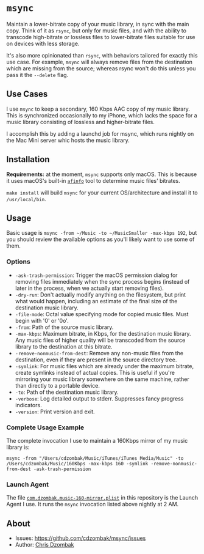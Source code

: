 # `msync`

Maintain a lower-bitrate copy of your music library, in sync with the main copy. Think of it as `rsync`, but only for music files, and with the ability to transcode high-bitrate or lossless files to lower-bitrate files suitable for use on devices with less storage.

It's also more opinionated than `rsync`, with behaviors tailored for exactly this use case. For example, `msync` will always remove files from the destination which are missing from the source; whereas rsync won't do this unless you pass it the `--delete` flag.

## Use Cases

I use `msync` to keep a secondary, 160 Kbps AAC copy of my music library. This is synchronized occasionally to my iPhone, which lacks the space for a music library consisting of lossless and higher-bitrate files.

I accomplish this by adding a launchd job for msync, which runs nightly on the Mac Mini server whic hosts the music library.

## Installation

**Requirements:** at the moment, `msync` supports only macOS. This is because it uses macOS's built-in [`afinfo`](https://github.com/tldr-pages/tldr/blob/master/pages/osx/afinfo.md) tool to determine music files' bitrates.

`make install` will build `msync` for your current OS/architecture and install it to `/usr/local/bin`.

## Usage

Basic usage is `msync -from ~/Music -to ~/MusicSmaller -max-kbps 192`, but you should review the available options as you'll likely want to use some of them.

### Options

- `-ask-trash-permission`: Trigger the macOS permission dialog for removing files immediately when the sync process begins (instead of later in the process, when we actually start removing files).
- `-dry-run`: Don't actually modify anything on the filesystem, but print what would happen, including an estimate of the final size of the destination music library.
- `-file-mode`: Octal value specifying mode for copied music files. Must begin with '0' or '0o'.
- `-from`: Path of the source music library.
- `-max-kbps`: Maximum bitrate, in Kbps, for the destination music library. Any music files of higher quality will be transcoded from the source library to the destination at this bitrate.
- `-remove-nonmusic-from-dest`: Remove any non-music files from the destination, even if they are present in the source directory tree.
- `-symlink`: For music files which are already under the maximum bitrate, create symlinks instead of actual copies. This is useful if you're mirroring your music library somewhere on the same machine, rather than directly to a portable device.
- `-to`: Path of the destination music library.
- `-verbose`: Log detailed output to stderr. Suppresses fancy progress indicators.
- `-version`: Print version and exit.

### Complete Usage Example

The complete invocation I use to maintain a 160Kbps mirror of my music library is:

```
msync -from "/Users/cdzombak/Music/iTunes/iTunes Media/Music" -to /Users/cdzombak/Music/160Kbps -max-kbps 160 -symlink -remove-nonmusic-from-dest -ask-trash-permission
```

### Launch Agent

The file [`com.dzombak.music-160-mirror.plist`](https://github.com/cdzombak/msync/blob/master/com.dzombak.music-160-mirror.plist) in this repository is the Launch Agent I use. It runs the `msync` invocation listed above nightly at 2 AM.

## About

- Issues: https://github.com/cdzombak/msync/issues
- Author: [Chris Dzombak](https://www.dzombak.com)
